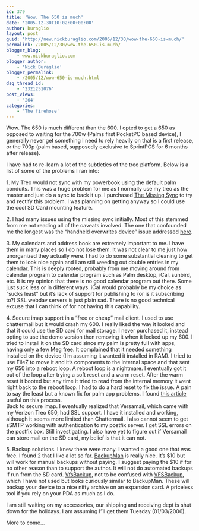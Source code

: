 ```yaml
---
id: 379
title: 'Wow. The 650 is much'
date: '2005-12-30T10:02:00+00:00'
author: buraglio
layout: post
guid: 'http://new.nickburaglio.com/2005/12/30/wow-the-650-is-much/'
permalink: /2005/12/30/wow-the-650-is-much/
blogger_blog:
    - www.nickburaglio.com
blogger_author:
    - 'Nick Buraglio'
blogger_permalink:
    - /2005/12/wow-650-is-much.html
dsq_thread_id:
    - '2321251076'
post_views:
    - '264'
categories:
    - 'The firehose'
---
```


<div></div>Wow. The 650 is much different than the 600. I opted to get a 650 as opposed to waiting for the 700w (Palms first PocketPC based device), I generally never get something I need to rely heavily on that is a first release, or the 700p (palm based, supposedly exclusive to SprintPCS for 6 months after release).

I have had to re-learn a lot of the subtleties of the treo platform. Below is a list of some of the problems I ran into:

1\. My Treo would not sync with my powerbook using the default palm conduits. This was a huge problem for me as I normally use my treo as the master and just do a sync to back it up. I purchased [The Missing Sync](http://markspace.com/missingsync_palmos.php) to try and rectify this problem. I was planning on getting anyway so I could use the cool SD Card mounting feature.

2\. I had many issues using the missing sync initially. Most of this stemmed from me not reading all of the caveats involved. The one that confounded me the longest was the “handheld overwrites device” issue addressed [here](http://www.markspace.com/support/index.php?x=&mod_id=2&id=2571).

3\. My calendars and address book are extremely important to me. I have them in many places so I do not lose them. It was not clear to me just how unorganized they actually were. I had to do some substantial cleaning to get them to look nice again and I am still weeding out double entries in my calendar. This is deeply rooted, probably from me moving around from calendar program to calendar program such as Palm desktop, iCal, sunbird, etc. It is my opinion that there is no good calendar program out there. Some just suck less or in different ways. iCal would probably be my choice as “sucks least” but it’s lack of support for publishing to (or is it subscribing to?) SSL webdav servers is just plain sad. There is no good technical excuse that I can think of for not having this capability.

4\. Secure imap support in a “free or cheap” mail client. I used to use chattermail but it would crash my 600. I really liked the way it looked and that it could use the SD card for mail storage. I never purchased it, instead opting to use the demo version then removing it when it locked up my 600. I tried to install it on the SD card since my palm is pretty full with apps, having only a few Meg free. It complained that it needed something installed on the device (I’m assuming it wanted it installed in RAM). I tried to use FileZ to move it and it’s components to the internal space and that sent my 650 into a reboot loop. A reboot loop is a nightmare. I eventually got it out of the loop after trying a soft reset and a warm reset. After the warm reset it booted but any time it tried to read from the internal memory it went right back to the reboot loop. I had to do a hard reset to fix the issue. A pain to say the least but a known fix for palm app problems. I found [this article](http://kb.palmone.com/SRVS/CGI-BIN/WEBCGI.EXE?New,Kb=PalmSupportKB,ts=Palm_External2001,Case=obj(887)) useful on this process.  
Back to secure imap. I eventually realized that Versamail, which came with my Verizon Treo 650, had SSL support. I have it installed and working, although it seems more limited than Chattermail. I also cannot seem to get sSMTP working with authentication to my postfix server. I get SSL errors on the postfix box. Still investigating. I also have yet to figure out if Versamail can store mail on the SD card, my belief is that it can not.

5\. Backup solutions. I knew there were many. I wanted a good one that was free. I found 2 that I like a lot so far. [BackupMan](http://www.bitsnbolts.com/backupman.php) is really nice. It’s $10 but will work for manual backups without paying. I suggest paying the $10 if for no other reason than to support the author. It will not do automated backups if run from the SD card. [VfsBackup](http://www.planepla.net/vfsbackup.html), not to be confused with [VFSBackup](http://homepage.ntlworld.com/james.screech/VFSBackup.htm), which I have not used but looks curiously similar to BackupMan. These will backup your device to a nice nifty archive on an expansion card. A priceless tool if you rely on your PDA as much as I do.

I am still waiting on my accessories, our shipping and receiving dept is shut down for the holidays. I am assuming I”ll get them Tuesday (01/03/2006).

More to come…

<div></div>